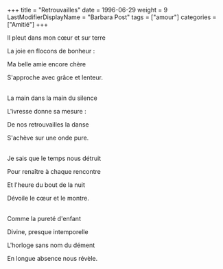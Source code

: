 +++
title = "Retrouvailles"
date = 1996-06-29
weight = 9
LastModifierDisplayName = "Barbara Post"
tags = ["amour"]
categories = ["Amitié"]
+++

Il pleut dans mon cœur et sur terre

La joie en flocons de bonheur :

Ma belle amie encore chère

S'approche avec grâce et lenteur.

 \
La main dans la main du silence

L'ivresse donne sa mesure :

De nos retrouvailles la danse

S'achève sur une onde pure.

 \
Je sais que le temps nous détruit

Pour renaître à chaque rencontre

Et l'heure du bout de la nuit

Dévoile le cœur et le montre.

 \
Comme la pureté d'enfant

Divine, presque intemporelle

L'horloge sans nom du dément

En longue absence nous révèle.
